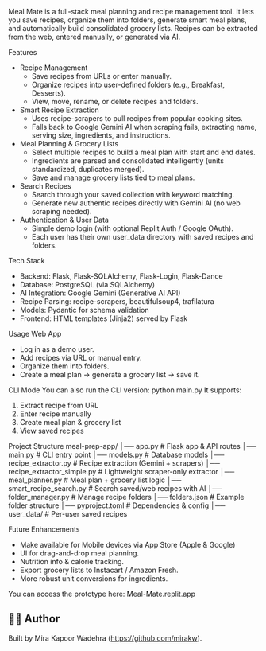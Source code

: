 Meal Mate is a full-stack meal planning and recipe management tool. It lets you save recipes, organize them into folders, generate smart meal plans, and automatically build consolidated grocery lists. Recipes can be extracted from the web, entered manually, or generated via AI.

Features
* Recipe Management
    * Save recipes from URLs or enter manually.
    * Organize recipes into user-defined folders (e.g., Breakfast, Desserts).
    * View, move, rename, or delete recipes and folders.
* Smart Recipe Extraction
    * Uses recipe-scrapers to pull recipes from popular cooking sites.
    * Falls back to Google Gemini AI when scraping fails, extracting name, serving size, ingredients, and instructions.
* Meal Planning & Grocery Lists
    * Select multiple recipes to build a meal plan with start and end dates.
    * Ingredients are parsed and consolidated intelligently (units standardized, duplicates merged).
    * Save and manage grocery lists tied to meal plans.
* Search Recipes
    * Search through your saved collection with keyword matching.
    * Generate new authentic recipes directly with Gemini AI (no web scraping needed).
* Authentication & User Data
    * Simple demo login (with optional Replit Auth / Google OAuth).
    * Each user has their own user_data directory with saved recipes and folders.

Tech Stack
* Backend: Flask, Flask-SQLAlchemy, Flask-Login, Flask-Dance
* Database: PostgreSQL (via SQLAlchemy)
* AI Integration: Google Gemini (Generative AI API)
* Recipe Parsing: recipe-scrapers, beautifulsoup4, trafilatura
* Models: Pydantic for schema validation
* Frontend: HTML templates (Jinja2) served by Flask

Usage
Web App
* Log in as a demo user.
* Add recipes via URL or manual entry.
* Organize them into folders.
* Create a meal plan → generate a grocery list → save it.

CLI Mode
You can also run the CLI version:
python main.py
It supports:
1. Extract recipe from URL
2. Enter recipe manually
3. Create meal plan & grocery list
4. View saved recipes

Project Structure
meal-prep-app/
│── app.py                 # Flask app & API routes
│── main.py                # CLI entry point
│── models.py              # Database models
│── recipe_extractor.py    # Recipe extraction (Gemini + scrapers)
│── recipe_extractor_simple.py # Lightweight scraper-only extractor
│── meal_planner.py        # Meal plan + grocery list logic
│── smart_recipe_search.py # Search saved/web recipes with AI
│── folder_manager.py      # Manage recipe folders
│── folders.json           # Example folder structure
│── pyproject.toml         # Dependencies & config
│── user_data/             # Per-user saved recipes

Future Enhancements
* Make available for Mobile devices via App Store (Apple & Google)
* UI for drag-and-drop meal planning.
* Nutrition info & calorie tracking.
* Export grocery lists to Instacart / Amazon Fresh.
* More robust unit conversions for ingredients.

You can access the prototype here: Meal-Mate.replit.app

## 👨‍💻 Author
Built by Mira Kapoor Wadehra (https://github.com/mirakw).
